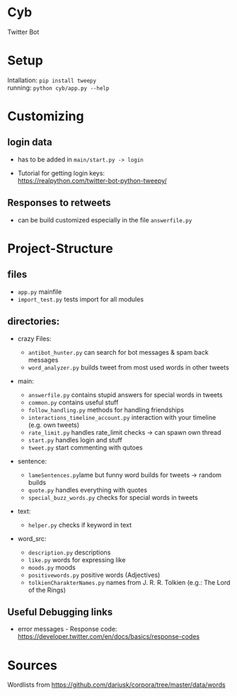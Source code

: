 # Cyb
Twitter Bot

# Setup
Intallation: `pip install tweepy`   
running: `python cyb/app.py --help`

# Customizing

## login data
+ has to be added in `main/start.py -> login`
  
+ Tutorial for getting login keys:   
 https://realpython.com/twitter-bot-python-tweepy/

## Responses to retweets
+ can be build customized especially in the file `answerfile.py`

# Project-Structure

## files
+ `app.py` mainfile
+ `import_test.py` tests import for all modules

## directories:
+ crazy Files: 
    + `antibot_hunter.py`  can search for bot messages & spam back messages
    + `word_analyzer.py` builds tweet from most used words in other tweets

+ main:  
    + `answerfile.py` contains stupid answers for special words in tweets
    + `common.py` contains useful stuff
    + `follow_handling.py` methods for handling friendships
    + `interactions_timeline_account.py` interaction with your timeline (e.g. own tweets)
    + `rate_limit.py` handles rate_limit checks -> can spawn own thread
    + `start.py` handles login and stuff
    + `tweet.py` start commenting with qutoes
+ sentence:
    + `lameSentences.py`lame but funny word builds for tweets -> random builds
    + `quote.py` handles everything with quotes
    + `special_buzz_words.py` checks for special words in tweets 
+ text:
    + `helper.py` checks if keyword in text

+ word_src:
    + `description.py` descriptions
    + `like.py` words for expressing like
    + `moods.py` moods
    + `positivewords.py` positive words (Adjectives)
    + `tolkienCharakterNames.py` names from J. R. R. Tolkien (e.g.: The Lord of the Rings)

## Useful Debugging links
+ error messages - Response code:   
https://developer.twitter.com/en/docs/basics/response-codes

# Sources

Wordlists from https://github.com/dariusk/corpora/tree/master/data/words

